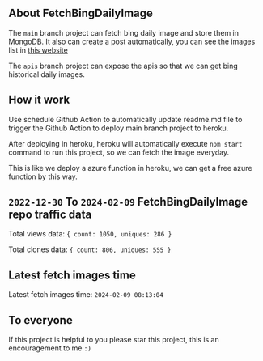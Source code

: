 ## About FetchBingDailyImage

The `main` branch project can fetch bing daily image and store them in MongoDB.
It also can create a post automatically, you can see the images list in [this website](https://oursalbum.netlify.app)

The `apis` branch project can expose the apis so that we can get bing historical daily images.

## How it work

Use schedule Github Action to automatically update readme.md file to trigger the Github Action to deploy main branch project to heroku.

After deploying in heroku, heroku will automatically execute `npm start` command to run this project, so we can fetch the image everyday.

This is like we deploy a azure function in heroku, we can get a free azure function by this way.

## `2022-12-30` To `2024-02-09` FetchBingDailyImage repo traffic data

Total views data: `{ count: 1050, uniques: 286 }`

Total clones data: `{ count: 806, uniques: 555 }`

## Latest fetch images time

Latest fetch images time: `2024-02-09 08:13:04`

## To everyone

If this project is helpful to you please star this project, this is an encouragement to me `:)`



